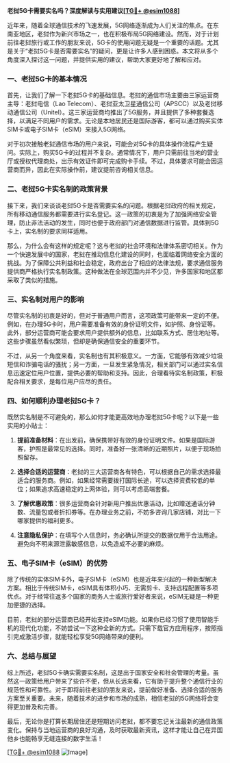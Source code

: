 **老挝5G卡需要实名吗？深度解读与实用建议[[TG💪+ @esim1088](https://t.me/s/esim1088)]**

近年来，随着全球通信技术的飞速发展，5G网络逐渐成为人们关注的焦点。在东南亚地区，老挝作为新兴市场之一，也在积极布局5G网络建设。然而，对于计划前往老挝旅行或工作的朋友来说，5G卡的使用问题无疑是一个重要的话题。尤其是关于“老挝5G卡是否需要实名”的疑问，更是让许多人感到困惑。本文将从多个角度深入探讨这一问题，并提供实用的建议，帮助大家更好地了解和应对。

### 一、老挝5G卡的基本情况

首先，让我们了解一下老挝5G卡的基础信息。老挝的通信市场主要由三家运营商主导：老挝电信（Lao Telecom）、老挝亚太卫星通信公司（APSCC）以及老挝移动通信公司（Unitel）。这三家运营商均推出了5G服务，并且提供了多种套餐选择，以满足不同用户的需求。无论是本地居民还是国际游客，都可以通过购买实体SIM卡或电子SIM卡（eSIM）来接入5G网络。

对于初次接触老挝通信市场的用户来说，可能会对5G卡的具体操作流程产生疑问。实际上，购买5G卡的过程并不复杂。通常情况下，用户只需前往当地的营业厅或授权代理商处，出示有效证件即可完成购卡手续。不过，具体要求可能会因运营商而异，因此在实际操作前，建议提前咨询相关信息。

### 二、老挝5G卡实名制的政策背景

接下来，我们来谈谈老挝5G卡是否需要实名的问题。根据老挝政府的相关规定，所有移动通信服务都需要进行实名登记。这一政策的初衷是为了加强网络安全管理，防止非法活动的发生，同时也便于政府部门对通信数据进行监管。具体到5G卡上，实名制的要求同样适用。

那么，为什么会有这样的规定呢？这与老挝的社会环境和法律体系密切相关。作为一个快速发展中的国家，老挝在推动信息化建设的同时，也面临着网络安全方面的挑战。为了保障公共利益和社会稳定，政府出台了相应的法律法规，要求通信服务提供商严格执行实名制政策。这种做法在全球范围内并不少见，许多国家和地区都采取了类似的措施。

### 三、实名制对用户的影响

尽管实名制的初衷是好的，但对于普通用户而言，这项政策可能带来一定的不便。例如，在办理5G卡时，用户需要准备有效的身份证明文件，如护照、身份证等。此外，部分运营商可能会要求用户提供额外的信息，比如联系方式、居住地址等。这些步骤虽然看似繁琐，但却是确保通信安全的重要环节。

不过，从另一个角度来看，实名制也有其积极意义。一方面，它能够有效减少垃圾短信和诈骗电话的骚扰；另一方面，一旦发生紧急情况，相关部门可以通过实名信息迅速定位用户位置，提供必要的帮助和支持。因此，合理看待实名制政策，积极配合相关要求，是每位用户应尽的责任。

### 四、如何顺利办理老挝5G卡？

既然实名制是不可避免的，那么如何才能更高效地办理老挝5G卡呢？以下是一些实用的小贴士：

1. **提前准备材料**：在出发前，确保携带好有效的身份证明文件。如果是国际游客，护照是最常见的选择。同时，准备好一张清晰的近期照片，以便于现场拍照留存。
   
2. **选择合适的运营商**：老挝的三大运营商各有特色，可以根据自己的需求选择最适合的服务商。例如，如果经常需要拨打国际长途，可以选择资费较低的单位；如果追求高速稳定的上网体验，则可以考虑高端套餐。

3. **了解优惠政策**：很多运营商会针对新用户推出优惠活动，比如赠送通话分钟数、流量包或者折扣券等。在办理业务之前，不妨多咨询几家店铺，对比一下哪家提供的福利更多。

4. **注意隐私保护**：在填写个人信息时，务必确认所提交的数据仅用于合法用途。避免向不明来源泄露敏感信息，以免造成不必要的麻烦。

### 五、电子SIM卡（eSIM）的优势

除了传统的实体SIM卡外，电子SIM卡（eSIM）也是近年来兴起的一种新型解决方案。相比于传统SIM卡，eSIM具有体积小巧、无需剪卡、支持远程配置等多项优点。对于经常往返多个国家的商务人士或旅行爱好者来说，eSIM无疑是一种更加便捷的选择。

目前，老挝的部分运营商已经开始支持eSIM功能。如果你已经习惯了使用智能手机的现代化功能，不妨尝试一下这种全新的方式。只需下载官方应用程序，按照指引完成激活步骤，就能轻松享受5G网络带来的便利。

### 六、总结与展望

综上所述，老挝5G卡确实需要实名制，这是出于国家安全和社会管理的考量。虽然这一政策给用户带来了些许不便，但从长远来看，它有助于提升整个通信行业的规范性和可靠性。对于即将前往老挝的朋友来说，提前做好准备、选择合适的服务方案至关重要。未来，随着技术的进步和市场的成熟，相信老挝的5G网络将会变得更加普及和完善。

最后，无论你是打算长期居住还是短期访问老挝，都不要忘记关注最新的通信政策变化。保持与当地运营商的良好沟通，及时获取最新资讯，这样才能让自己在异国他乡也能畅享无缝连接的数字生活！

[[TG💪+ @esim1088](https://t.me/s/esim1088) ![Image](https://i.postimg.cc/4NQfJmqS/Snipaste-2025-05-13-00-14-12.png)]